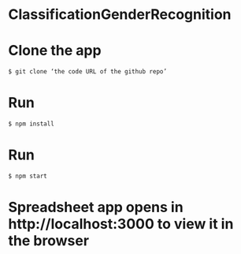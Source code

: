 # ClassificationGenderRecognition
# Clone the app
```
$ git clone ‘the code URL of the github repo’
```
# Run
```
$ npm install
```
# Run
```
$ npm start
```
# Spreadsheet app opens in http://localhost:3000 to view it in the browser

